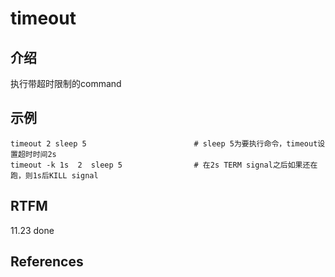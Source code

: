 
# timeout

## 介绍

执行带超时限制的command

## 示例

```text
timeout 2 sleep 5                        # sleep 5为要执行命令，timeout设置超时时间2s
timeout -k 1s  2  sleep 5                # 在2s TERM signal之后如果还在跑，则1s后KILL signal
```

## RTFM

11.23 done

## References

